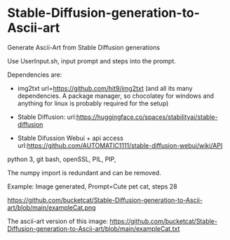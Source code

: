 # Stable-Diffusion-generation-to-Ascii-art
Generate Ascii-Art from Stable Diffusion generations

Use UserInput.sh, input prompt and steps into the prompt.

Dependencies are:
* img2txt url=https://github.com/hit9/img2txt (and all its many dependencies. A package manager, so chocolatey for windows and anything for linux is probably required for the setup)

* Stable Diffusion: url:https://huggingface.co/spaces/stabilityai/stable-diffusion

* Stable Difussion Webui + api access url:https://github.com/AUTOMATIC1111/stable-diffusion-webui/wiki/API

python 3, 
git bash, 
openSSL, 
PIL,
PIP,

The numpy import is redundant and can be removed.

Example: Image generated, Prompt=Cute pet cat, steps 28

https://github.com/bucketcat/Stable-Diffusion-generation-to-Ascii-art/blob/main/exampleCat.png

The ascií-art version of this image: https://github.com/bucketcat/Stable-Diffusion-generation-to-Ascii-art/blob/main/exampleCat.txt

